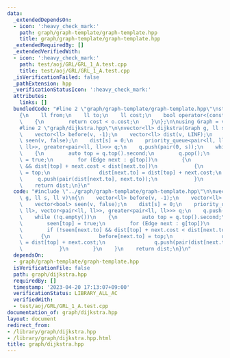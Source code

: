 ```yaml
---
data:
  _extendedDependsOn:
  - icon: ':heavy_check_mark:'
    path: graph/graph-template/graph-template.hpp
    title: graph/graph-template/graph-template.hpp
  _extendedRequiredBy: []
  _extendedVerifiedWith:
  - icon: ':heavy_check_mark:'
    path: test/aoj/GRL/GRL_1_A.test.cpp
    title: test/aoj/GRL/GRL_1_A.test.cpp
  _isVerificationFailed: false
  _pathExtension: hpp
  _verificationStatusIcon: ':heavy_check_mark:'
  attributes:
    links: []
  bundledCode: "#line 2 \"graph/graph-template/graph-template.hpp\"\nstruct Edge\n\
    {\n    ll from;\n    ll to;\n    ll cost;\n    bool operator<(const Edge &o) const\n\
    \    {\n        return cost < o.cost;\n    }\n};\n\nusing Graph = vector<vector<Edge>>;\n\
    #line 2 \"graph/dijkstra.hpp\"\n\nvector<ll> dijkstra(Graph g, ll s, ll v)\n{\n\
    \    vector<ll> before(v, -1);\n    vector<ll> dist(v, LINF);\n    vector<bool>\
    \ seen(v, false);\n    dist[s] = 0;\n    priority_queue<pair<ll, ll>, vector<pair<ll,\
    \ ll>>, greater<pair<ll, ll>>> q;\n    q.push(pair(0, s));\n    while (!q.empty())\n\
    \    {\n        auto top = q.top().second;\n        q.pop();\n        seen[top]\
    \ = true;\n        for (Edge next : g[top])\n        {\n            if (!seen[next.to]\
    \ && dist[top] + next.cost < dist[next.to])\n            {\n                before[next.to]\
    \ = top;\n                dist[next.to] = dist[top] + next.cost;\n           \
    \     q.push(pair(dist[next.to], next.to));\n            }\n        }\n    }\n\
    \    return dist;\n}\n"
  code: "#include \"../graph/graph-template/graph-template.hpp\"\n\nvector<ll> dijkstra(Graph\
    \ g, ll s, ll v)\n{\n    vector<ll> before(v, -1);\n    vector<ll> dist(v, LINF);\n\
    \    vector<bool> seen(v, false);\n    dist[s] = 0;\n    priority_queue<pair<ll,\
    \ ll>, vector<pair<ll, ll>>, greater<pair<ll, ll>>> q;\n    q.push(pair(0, s));\n\
    \    while (!q.empty())\n    {\n        auto top = q.top().second;\n        q.pop();\n\
    \        seen[top] = true;\n        for (Edge next : g[top])\n        {\n    \
    \        if (!seen[next.to] && dist[top] + next.cost < dist[next.to])\n      \
    \      {\n                before[next.to] = top;\n                dist[next.to]\
    \ = dist[top] + next.cost;\n                q.push(pair(dist[next.to], next.to));\n\
    \            }\n        }\n    }\n    return dist;\n}\n"
  dependsOn:
  - graph/graph-template/graph-template.hpp
  isVerificationFile: false
  path: graph/dijkstra.hpp
  requiredBy: []
  timestamp: '2023-04-20 17:13:07+09:00'
  verificationStatus: LIBRARY_ALL_AC
  verifiedWith:
  - test/aoj/GRL/GRL_1_A.test.cpp
documentation_of: graph/dijkstra.hpp
layout: document
redirect_from:
- /library/graph/dijkstra.hpp
- /library/graph/dijkstra.hpp.html
title: graph/dijkstra.hpp
---
```

